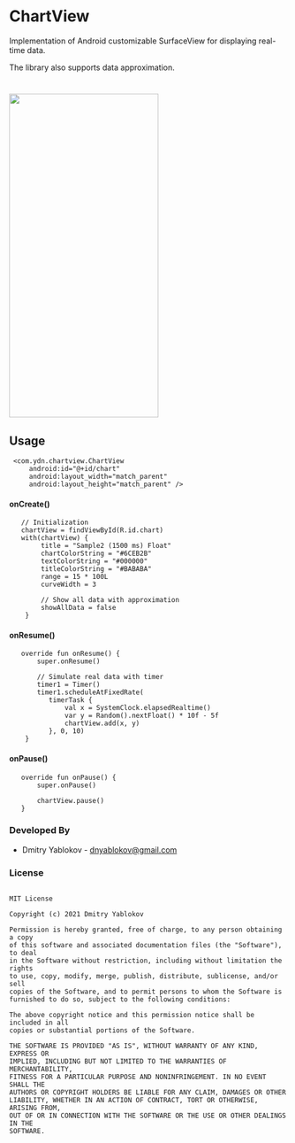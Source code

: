 # ChartView

Implementation of Android customizable SurfaceView for displaying real-time data.

The library also supports data approximation.  
#

<img src=https://user-images.githubusercontent.com/3678050/132568300-59f18c1e-383b-425f-bdf2-09b4fccd1087.gif width="270" height="585">


## **Usage**

     <com.ydn.chartview.ChartView
         android:id="@+id/chart"
         android:layout_width="match_parent"
         android:layout_height="match_parent" />
#### onCreate()
       // Initialization
       chartView = findViewById(R.id.chart)
       with(chartView) {
            title = "Sample2 (1500 ms) Float"
            chartColorString = "#6CEB2B"
            textColorString = "#000000"
            titleColorString = "#BABABA"
            range = 15 * 100L
            curveWidth = 3
            
            // Show all data with approximation
            showAllData = false
        }
#### onResume()
       override fun onResume() {
           super.onResume()

           // Simulate real data with timer
           timer1 = Timer() 
           timer1.scheduleAtFixedRate(
              timerTask {
                  val x = SystemClock.elapsedRealtime()
                  var y = Random().nextFloat() * 10f - 5f
                  chartView.add(x, y)
              }, 0, 10)
        }      
#### onPause()
       override fun onPause() {
           super.onPause()
           
           chartView.pause()
       }

### **Developed By**
  - Dmitry Yablokov - [dnyablokov@gmail.com](mailto:dnyablokov@gmail.com)


  ### **License**
```      

MIT License

Copyright (c) 2021 Dmitry Yablokov

Permission is hereby granted, free of charge, to any person obtaining a copy
of this software and associated documentation files (the "Software"), to deal
in the Software without restriction, including without limitation the rights
to use, copy, modify, merge, publish, distribute, sublicense, and/or sell
copies of the Software, and to permit persons to whom the Software is
furnished to do so, subject to the following conditions:

The above copyright notice and this permission notice shall be included in all
copies or substantial portions of the Software.

THE SOFTWARE IS PROVIDED "AS IS", WITHOUT WARRANTY OF ANY KIND, EXPRESS OR
IMPLIED, INCLUDING BUT NOT LIMITED TO THE WARRANTIES OF MERCHANTABILITY,
FITNESS FOR A PARTICULAR PURPOSE AND NONINFRINGEMENT. IN NO EVENT SHALL THE
AUTHORS OR COPYRIGHT HOLDERS BE LIABLE FOR ANY CLAIM, DAMAGES OR OTHER
LIABILITY, WHETHER IN AN ACTION OF CONTRACT, TORT OR OTHERWISE, ARISING FROM,
OUT OF OR IN CONNECTION WITH THE SOFTWARE OR THE USE OR OTHER DEALINGS IN THE
SOFTWARE.

```      

